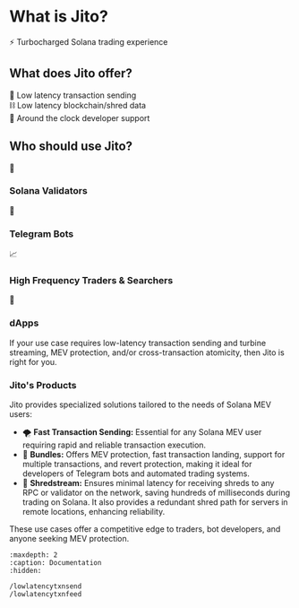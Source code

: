 # What is Jito?

<div class="feature-card hero-card">
    <span class="icon">⚡</span>
    <span>Turbocharged Solana trading experience</span>
</div>

## What does Jito offer?

<div class="feature-card">
    <span class="icon">🚀</span>
    <span>Low latency transaction sending</span>
</div>

<div class="feature-card">
    <span class="icon">⛓️</span>
    <span>Low latency blockchain/shred data</span>
</div>

<div class="feature-card">
    <span class="icon">🔄</span>
    <span>Around the clock developer support</span>
</div>

## Who should use Jito?

<div class="user-types-grid">
    <div class="user-type">
        <span class="user-icon">🏢</span>
        <h3>Solana Validators</h3>
    </div>
    <div class="user-type">
        <span class="user-icon">🤖</span>
        <h3>Telegram Bots</h3>
    </div>
    <div class="user-type">
        <span class="user-icon">📈</span>
        <h3>High Frequency Traders & Searchers</h3>
    </div>
    <div class="user-type">
        <span class="user-icon">📱</span>
        <h3>dApps</h3>
    </div>
</div>

If your use case requires low-latency transaction sending and turbine streaming, MEV protection, and/or cross-transaction
atomicity, then Jito is right for you.

### Jito's Products
Jito provides specialized solutions tailored to the needs of Solana MEV users:
- 🌪️ **Fast Transaction Sending:** Essential for any Solana MEV user requiring rapid and reliable transaction execution.
- 💼 **Bundles:** Offers MEV protection, fast transaction landing, support for multiple transactions, and revert protection, making it ideal for developers of Telegram bots and automated trading systems.
- 🧲 **Shredstream:** Ensures minimal latency for receiving shreds to any RPC or validator on the network, saving hundreds of milliseconds during trading on Solana. It also provides a redundant shred path for servers in remote locations, enhancing reliability.

These use cases offer a competitive edge to traders, bot developers, and anyone seeking MEV protection.

```{toctree}
:maxdepth: 2
:caption: Documentation
:hidden:

/lowlatencytxnsend
/lowlatencytxnfeed
```
